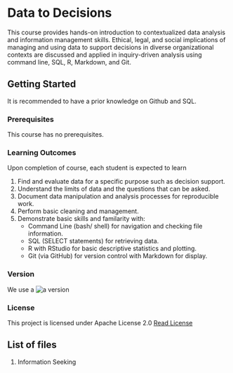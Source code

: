 # Data to Decisions
This course provides hands-on introduction to contextualized data analysis and information management skills. Ethical, legal, and social implications of managing and using data to support decisions in diverse organizational contexts are discussed and applied in inquiry-driven analysis using command line, SQL, R, Markdown, and Git.

## Getting Started

It is recommended to have a prior knowledge on Github and SQL.

### Prerequisites
This course has no prerequisites.

### Learning Outcomes

Upon completion of course, each student is expected to learn
1. Find and evaluate data for a specific purpose such as decision support.
2. Understand the limits of data and the questions that can be asked.
3. Document data manipulation and analysis processes for reproducible work.
4. Perform basic cleaning and management.
5. Demonstrate basic skills and familarity with:
    * Command Line (bash/ shell) for navigation and checking file information.
    * SQL (SELECT statements) for retrieving data.
    * R with RStudio for basic descriptive statistics and plotting.
    * Git (via GitHub) for version control with Markdown for display.

### Version
We use a ![a version](https://goo.gl/images/ul6Uf6)

### License 
This project is licensed under Apache License 2.0 [Read License](https://github.com/ajanet1993/8086/blob/master/LICENSE)

## List of files
1. Information Seeking








